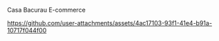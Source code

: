 Casa Bacurau E-commerce



https://github.com/user-attachments/assets/4ac17103-93f1-41e4-b91a-10717f044f00

